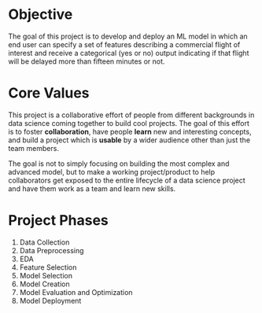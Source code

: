 # Objective
The goal of this project is to develop and deploy an ML model in which an end user can specify a set of features describing a commercial flight of interest and receive a categorical (yes or no) output indicating if that flight will be delayed more than fifteen minutes or not.

# Core Values
This project is a collaborative effort of people from different backgrounds in data science coming together to build cool projects. The goal of this effort is to foster **collaboration**, have people **learn** new and interesting concepts, and build a project which is **usable** by a wider audience other than just the team members.

The goal is not to simply focusing on building the most complex and advanced model, but to make a working project/product to help collaborators get exposed to the entire lifecycle of a data science project and have them work as a team and learn new skills.

# Project Phases
1. Data Collection
2. Data Preprocessing
3. EDA
4. Feature Selection
5. Model Selection
6. Model Creation
7. Model Evaluation and Optimization
8. Model Deployment